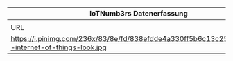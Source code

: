 |IoTNumb3rs Datenerfassung|||||||||||
| ---- | ---- | ---- | ---- | ---- | ---- | ---- | ---- | ---- | ---- | ---- |
||||||||||||
|URL|home_url|filename|device_class|device_count|market_class|market_volume|prognosis_year|publication_year|authorship_class|Dropbox folder|
|https://i.pinimg.com/236x/83/8e/fd/838efdde4a330ff5b6c13c25d5ec8a54--internet-of-things-look.jpg|https://www.pinterest.de/michael_kroker/internet-of-things-industrie-40/?lp=true|file7_838efdde4a330ff5b6c13c25d5ec8a54--internet-of-things-look.jpg||||||||Pattoho/20190101-2100|
